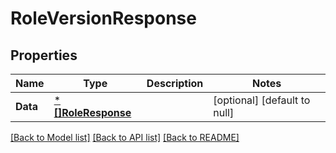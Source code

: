 # RoleVersionResponse

## Properties
Name | Type | Description | Notes
------------ | ------------- | ------------- | -------------
**Data** | [***[]RoleResponse**](array.md) |  | [optional] [default to null]

[[Back to Model list]](../README.md#documentation-for-models) [[Back to API list]](../README.md#documentation-for-api-endpoints) [[Back to README]](../README.md)

